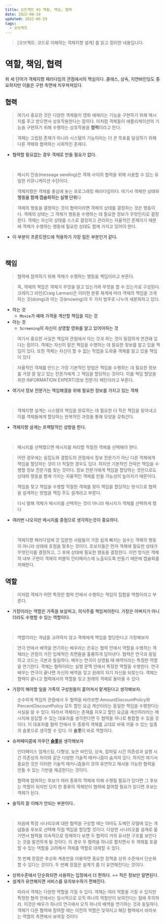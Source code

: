```yaml
---
title: 오트젝트 03 역할, 책임, 협력
date: 2022-06-19
updated: 2022-06-19
tags:
  - 오브젝트
---
```


> [오브젝트: 코드로 이해하는 객체지향 설계] 를 읽고 정리한 내용입니다.

# 역할, 책임, 협력

위 세 단어가 객체지향 패러다임의 관점에서의 핵심이다. 클래스, 상속, 지연바인딩도 중요하지만 이들은 구현 측면에 치우쳐져있다.

## 협력
> 여기서 중요한 것은 다양한 객체들이 영화 예매라는 기능을 구현하기 위해 메시지를 주고 받으면서 상호작용한다는 점이다.
> 이처럼 객체들이 애플리케이션의 기능을 구현하기 위해 수행하는 상호작용을 **협력**이라고 한다.

> 객체는 고립된 존재가 아니라 시스템의 기능이라는 더 큰 목표를 달성하기 위해 다른 객체와 협력하는 사회적인 존재다.

- 협력할 필요없는 경우 객체로 만들 필요가 없다.

<br/>

> 메시지 전송(message sending)은 객체 사이의 협력을 위해 사용할 수 있는 유일한 커뮤니케이션 수단이다.

> 객체지향은 객체를 중심에 놓는 프로그래밍 패러다임이다. 여기서 객체란 상태와 **행동을 함께 캡슐화하는 실행 단위**다

> 객체의 행동을 결정하는 것이 협력이라면 객체의 상태를 결정하는 것은 행동이다.
> 객체의 상태는 그 객체가 행동을 수행하는 데 필요한 정보가 무엇인지로 결정된다.
> 객체는 자신의 상태를 스스로 결정하고 관리하는 자율적인 존재이기 때문에 객체가 수행하는 행동에 필요한 상태도 함께 가지고 있어야 한다.

- 이 부분이 프론트엔드에 적용하기 가장 힘든 부분인거 같다.

<br/>

## 책임

> 협력에 참여하기 위해 객체가 수행하는 행동을 책임이라고 부른다.

> 즉, 객체의 책임은 객체가 무엇을 알고 있는가와 무엇을 할 수 있는가로 구성된다.
> 크레이그 라만(Craig Larman)은 이러한 분류 체계에 따라 객체의 책임을 크게 하는 것(doing)과 아는 것(knowing)의 두 가지 범주로 나누어 세분화하고 있다.

- 하는 것
	- `Movie`가 예매 가격을 계산할 책임을 지는 것
- 아는 것
	- `Screening`이 자신이 상영할 영화를 알고 있어야하는 것

> 여기서 중요한 사실은 책임의 관점에서 아는 것과 하는 것이 밀접하게 연관돼 있다는 점이다.
> 객체는 자신이 맡은 책임을 수행하는 데 필요한 정보를 알고 있을 책임이 있다.
> 또한 객체는 자신이 할 수 없는 작업을 도와줄 객체를 알고 있을 책임이 있다

> 자율적인 객체를 만드는 가장 기본적인 방법은 책임을 수행하는 데 필요한 정보를 가장 잘 알고 있는 전문가에게 그 책임을 할당하는 것이다.
> 이를 책임 할당을 위한 INFORMATION EXPERT(정보 전문가) 패턴이라고 부른다.

- 여기서 정보 전문가는 책임해결을 위헤 필요한 정보를 가지고 있는 객체

<br/>

> 객체지향 설계는 시스템의 책임을 완료하는 데 필요한 더 작은 책임을 찾아내고 이를 객체들에게 할당하는 반복적인 과정을 통해 모양을 갖춰간다.

- 객체지향 설계는 프랙탈적인 성향을 띈다.

<br/>

> 메시지를 선택했으면 메시지를 처리할 적절한 객체를 선택해야 한다.

> 어떤 경우에는 응집도와 결합도의 관점에서 정보 전문가가 아닌 다른 객체에게 책임을 할당하는 것이 더 적절한 경우도 있다.
> 하지만 기본적인 전략은 책임을 수행할 정보 전문가를 찾는 것이다.
> 정보 전문가에게 책임을 할당하는 것만으로도 상태와 행동을 함께 가지는 자율적인 객체를 만들 가능성이 높아지기 때문이다.

> 책임을 찾고 책임을 수행할 적절한 객체를 찾아 책임을 할당하는 방식으로 협력을 설계하는 방법을 책임 주도 설계라고 부른다.

> 다시 말해 객체가 메시지를 선택하는 것이 아니라 메시지가 객체를 선택하게 했다

- 여러번 나오지만 메시지를 중점으로 생각하는것이 중요하다.

<br/>


> 객체지향 패러다임에 갓 입문한 사람들이 가장 쉽게 빠지는 실수는 객체의 행동이 아니라 상태에 초점을 맞추는 것이다.
> 초보자들은 먼저 객체에 필요한 상태가 무엇인지를 결정하고, 그 후에 상태에 필요한 행동을 결정한다.
> 이런 방식은 객체의 내부 구현이 객체의 퍼블릭 인터페이스에 노출되도록 만들기 때문에 캡슐화를 저해한다.


## 역할

> 이처럼 객체가 어떤 특정한 협력 안에서 수행하는 책임의 집합을 역할이라고 부른다.

- 가장이라는 역할은 가족을 보살피고, 의식주를 책임져야한다. 가장은 아버지가 아니더라도 수행할 수 있는 역할이다.

<br />

> 역할이라는 개념을 고려하지 않고 객체에게 책임을 할당한다고 가정해보자


> 연극 안에서 배역을 연기하는 배우라는 은유는 협력 안에서 역할을 수행하는 객체라는 관점이 가진 입체적인 측면들을 훌륭하게 담아낸다.
> 협력은 연극과 동일하고 코드는 극본과 동일하다. 배우는 연극이 상영될 때 배역이라는 특정한 역할을 연기한다.
> 객체는 협력이라는 실행 문맥 안에서 특정한 역할을 수행한다. 연극 배우는 연극이 끝나면 자신의 배역을 잊고 원래의 자기 자신을 되찾는다.
>  객체는 협력이 끝나고 협력에서의 역할을 잊고 원래의 객체로 돌아올 수 있다.


- 가장이 해야할 일을 가족의 구성원들이 흩어져서 맡게된다고 생각해보자.

> 순수하게 책임의 관점에서 두 협력을 바라보면 AmountDiscountPolicy와 PercentDiscountPolicy 모두 할인 요금 계산이라는 동일한 책임을 수행한다는 사실을 알 수 있다.
> 따라서 객체라는 존재를 지우고 할인 요금을 계산하라라는 메시지에 응답할 수 있는 대표자를 생각한다면 두 협력을 하나로 통합할 수 있을 것이다.
> 이 대표자를 협력 안에서 두 종류의 객체를 교대로 바꿔 끼울 수 있는 일종의 슬롯으로 생각할 수 있다. 이 **슬롯**이 바로 역할이다.

- 슈퍼페미콤에 끼우던 [**슬롯**](https://www.google.com/search?q=%EC%8A%88%ED%8D%BC%ED%8C%A8%EB%AF%B8%EC%BD%A4+%EC%8A%AC%EB%A1%AF&rlz=1C5CHFA_enKR880KR880&sxsrf=ALiCzsbnJUafp18qpUABWBR6hfwwQAloEQ:1655624853455&source=lnms&tbm=isch&sa=X&ved=2ahUKEwi-y5Wag7n4AhUcJqYKHY1bDkYQ_AUoAXoECAEQAw&biw=1536&bih=849&dpr=2)을 생각해보자

> 인터페이스 업캐스팅, 다형성, 늦은 바인딩, 상속, 컴파일 시간 의존성과 실행 시간 의존성의 차이와 같은 다양한 기술적 메커니즘이 숨겨져 있다.
> 하지만 여기서 중요한 것은 이러한 기술적 메커니즘들이 모여 유연하고 재사용 가능한 협력을 만들 수 있는 기반을 제공한다는 것이다.

> 협력에 참여하는 후보가 여러 종류의 객체에 의해 수행될 필요가 있다면 그 후보는 역할이 되지만 단지 한 종류의 객체만이 협력에 참여할 필요가 있다면 후보는 객체가 된다.

- 솔직히 잘 이해가 안되는 부분이다..

<br/>

> 처음에 특정 시나리오에 대한 협력을 구상할 때는 아마도 도메인 모델에 있는 개념들을 후보로 선택해 직접 책임을 할당할 것이다.
> 다양한 시나리오를 설계로 옮기면서 협력을 지속적으로 정제하다 보면 두 협력이 거의 유사한 구조를 보인다는 것을 발견하게 될 것이다.
> 이 경우 두 협력을 하나로 합치면서 두 객체를 포괄할 수 있는 역할을 고려해서 객체를 역할로 대체할 수 있다.

> 첫 번째 장점은 추상화 계층만을 이용하면 중요한 정책을 상위 수준에서 단순화할 수 있다는 것이다. 두 번째 장점은 설계가 좀 더 유연해진다는 것이다.

- 상위수준에서 단순화되면 사용하는 입장에서 더 편하다. == 적은 정보만 알면된다.
- 설계가 유연해지면 서비스를 유지보수하기 편해진다.

> 따라서 객체는 다양한 역할을 가질 수 있다. 객체는 여러 역할을 가질 수 있지만 특정한 협력 안에서는 일시적으로 오직 하나의 역할만이 보여진다는 점에 주의하라.
> 이것은 배우가 하나의 연극에서 오직 하나의 배역을 연기하는 것과 동일하다.
> 객체가 다른 협력에 참여할 때는 이전의 역할은 잊혀지고 해당 협력에서 바라보는 역할의 측면에서 보여질 것이다
